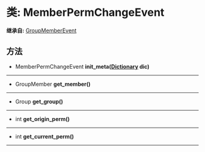 # 类: MemberPermChangeEvent  
  
**继承自:** [GroupMemberEvent](https://docs.godotengine.org/en/latest/classes/class_groupmemberevent.html)  
  
## 方法 
  
- MemberPermChangeEvent **init_meta([Dictionary](https://docs.godotengine.org/en/latest/classes/class_dictionary.html) dic)**  
  
---  
  
- GroupMember **get_member()**  
  
---  
  
- Group **get_group()**  
  
---  
  
- int **get_origin_perm()**  
  
---  
  
- int **get_current_perm()**  
  
---  
  

